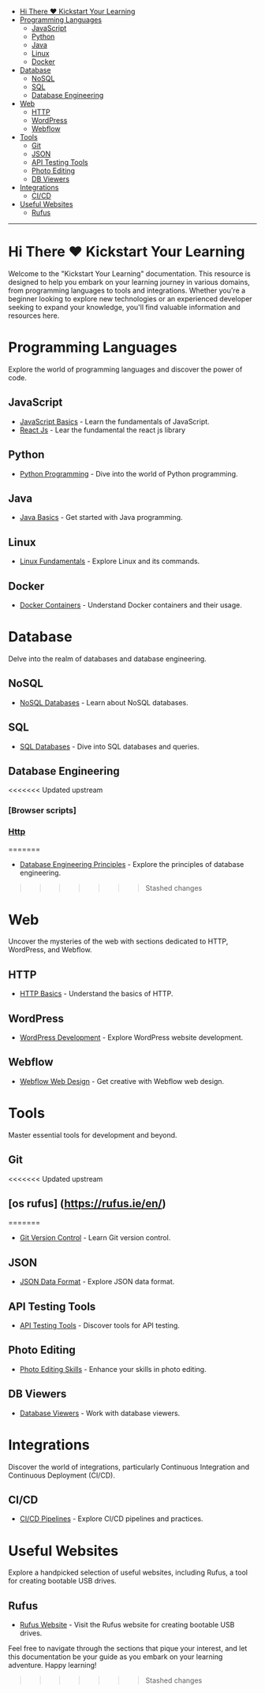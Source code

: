 - [Hi There ❤️ Kickstart Your Learning](#hi-there-️-kickstart-your-learning)
- [Programming Languages](#programming-languages)
  - [JavaScript](#javascript)
  - [Python](#python)
  - [Java](#java)
  - [Linux](#linux)
  - [Docker](#docker)
- [Database](#database)
  - [NoSQL](#nosql)
  - [SQL](#sql)
  - [Database Engineering](#database-engineering)
- [Web](#web)
  - [HTTP](#http)
  - [WordPress](#wordpress)
  - [Webflow](#webflow)
- [Tools](#tools)
  - [Git](#git)
  - [JSON](#json)
  - [API Testing Tools](#api-testing-tools)
  - [Photo Editing](#photo-editing)
  - [DB Viewers](#db-viewers)
- [Integrations](#integrations)
  - [CI/CD](#cicd)
- [Useful Websites](#useful-websites)
  - [Rufus](#rufus)

---

# Hi There ❤️ Kickstart Your Learning

Welcome to the "Kickstart Your Learning" documentation. This resource is designed to help you embark on your learning journey in various domains, from programming languages to tools and integrations. Whether you're a beginner looking to explore new technologies or an experienced developer seeking to expand your knowledge, you'll find valuable information and resources here.

# Programming Languages

Explore the world of programming languages and discover the power of code.

## JavaScript

- [JavaScript Basics](./Js/index.md) - Learn the fundamentals of JavaScript.
- [React Js](./Js/React/index.md) - Lear the fundamental the react js library

## Python

- [Python Programming](./python/index.md) - Dive into the world of Python programming.

## Java

- [Java Basics](./Java/Basics.txt) - Get started with Java programming.

## Linux

- [Linux Fundamentals](./Linux/index.md) - Explore Linux and its commands.

## Docker

- [Docker Containers](./Docker/index.md) - Understand Docker containers and their usage.

# Database

Delve into the realm of databases and database engineering.

## NoSQL

- [NoSQL Databases](./Database/nosql/index.md) - Learn about NoSQL databases.

## SQL

- [SQL Databases](./Database/sql/index.md) - Dive into SQL databases and queries.

## Database Engineering

<<<<<<< Updated upstream
### [Browser scripts]

### [Http](./web/HTTP/01_web.md)
=======
- [Database Engineering Principles](./Database/database/index.md) - Explore the principles of database engineering.
>>>>>>> Stashed changes

# Web

Uncover the mysteries of the web with sections dedicated to HTTP, WordPress, and Webflow.

## HTTP

- [HTTP Basics](./web/HTTP/01_web.md) - Understand the basics of HTTP.

## WordPress

- [WordPress Development](./web/wordpress/index.md) - Explore WordPress website development.

## Webflow

- [Webflow Web Design](./web/webflow/index.md) - Get creative with Webflow web design.

# Tools

Master essential tools for development and beyond.

## Git

<<<<<<< Updated upstream
## [os rufus] (https://rufus.ie/en/)
=======
- [Git Version Control](./tools/git/01_git.md) - Learn Git version control.

## JSON

- [JSON Data Format](./tools/json/index.md) - Explore JSON data format.

## API Testing Tools

- [API Testing Tools](./tools/index.md) - Discover tools for API testing.

## Photo Editing

- [Photo Editing Skills](./tools/edit/index.md) - Enhance your skills in photo editing.

## DB Viewers

- [Database Viewers](./tools/db/index.md) - Work with database viewers.

# Integrations

Discover the world of integrations, particularly Continuous Integration and Continuous Deployment (CI/CD).

## CI/CD

- [CI/CD Pipelines](./Integrations/index.md) - Explore CI/CD pipelines and practices.

# Useful Websites

Explore a handpicked selection of useful websites, including Rufus, a tool for creating bootable USB drives.

## Rufus

- [Rufus Website](https://rufus.ie/en/) - Visit the Rufus website for creating bootable USB drives.

Feel free to navigate through the sections that pique your interest, and let this documentation be your guide as you embark on your learning adventure. Happy learning!
>>>>>>> Stashed changes
